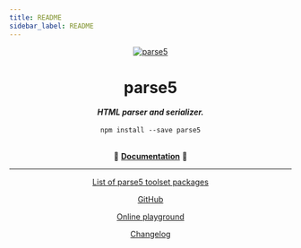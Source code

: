 ```yaml
---
title: README
sidebar_label: README
---
```

<p align="center">
    <a href="https://github.com/inikulin/parse5">
        <img src="https://raw.github.com/inikulin/parse5/master/media/logo.png" alt="parse5" />
    </a>
</p>

<div align="center">
<h1>parse5</h1>
<i><b>HTML parser and serializer.</b></i>
</div>
<br>

<div align="center">
<code>npm install --save parse5</code>
</div>
<br>

<p align="center">
  📖 <a href="https://parse5.js.org/modules/parse5.html"><b>Documentation</b></a> 📖
</p>

---

<p align="center">
  <a href="https://github.com/inikulin/parse5/tree/master/docs/list-of-packages.md">List of parse5 toolset packages</a>
</p>

<p align="center">
    <a href="https://github.com/inikulin/parse5">GitHub</a>
</p>

<p align="center">
  <a href="http://astexplorer.net/#/1CHlCXc4n4">Online playground</a>
</p>

<p align="center">
    <a href="https://github.com/inikulin/parse5/releases">Changelog</a>
</p>

